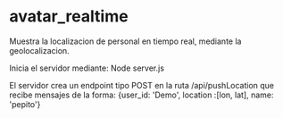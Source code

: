 # avatar_realtime
Muestra la localizacion de personal en tiempo real, mediante la geolocalizacion. 

Inicia el servidor mediante: Node server.js

El servidor crea un endpoint tipo POST en la ruta /api/pushLocation que recibe mensajes de la forma: {user_id: 'Demo', location :[lon, lat], name: 'pepito'}
